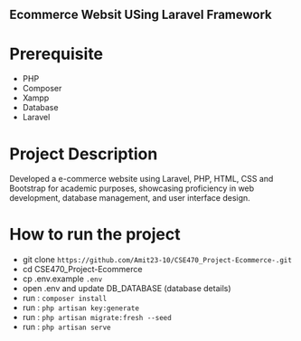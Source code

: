 ## Ecommerce Websit USing Laravel Framework

# Prerequisite
- PHP
- Composer
- Xampp
- Database
- Laravel

# Project Description
Developed a e-commerce website using Laravel, PHP, HTML, CSS and Bootstrap for academic purposes, showcasing proficiency in web development, database management, and user interface design.

# How to run the project
- git clone ``` https://github.com/Amit23-10/CSE470_Project-Ecommerce-.git ```
- cd CSE470_Project-Ecommerce
- cp .env.example ```.env ```
- open .env and update DB_DATABASE (database details)
- run : ``` composer install ```
- run : ``` php artisan key:generate ```
- run : ``` php artisan migrate:fresh --seed ```
- run : ``` php artisan serve ```




